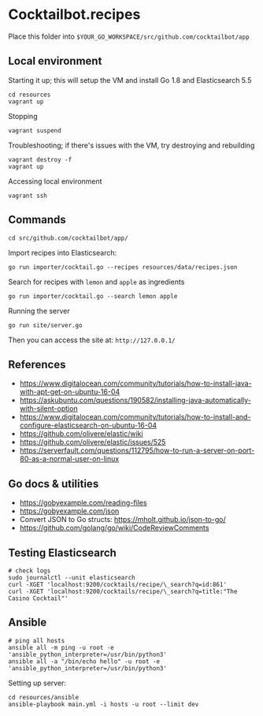 # Cocktailbot.recipes

Place this folder into `$YOUR_GO_WORKSPACE/src/github.com/cocktailbot/app`

## Local environment

Starting it up; this will setup the VM and install Go 1.8 and Elasticsearch 5.5

    cd resources
    vagrant up

Stopping

    vagrant suspend

Troubleshooting; if there's issues with the VM, try destroying and rebuilding

    vagrant destroy -f
    vagrant up

Accessing local environment

    vagrant ssh

## Commands

    cd src/github.com/cocktailbot/app/

Import recipes into Elasticsearch:

    go run importer/cocktail.go --recipes resources/data/recipes.json

Search for recipes with `lemon` and `apple` as ingredients

    go run importer/cocktail.go --search lemon apple

Running the server

    go run site/server.go

Then you can access the site at: `http://127.0.0.1/`


## References

- https://www.digitalocean.com/community/tutorials/how-to-install-java-with-apt-get-on-ubuntu-16-04
- https://askubuntu.com/questions/190582/installing-java-automatically-with-silent-option
- https://www.digitalocean.com/community/tutorials/how-to-install-and-configure-elasticsearch-on-ubuntu-16-04
- https://github.com/olivere/elastic/wiki
- https://github.com/olivere/elastic/issues/525
- https://serverfault.com/questions/112795/how-to-run-a-server-on-port-80-as-a-normal-user-on-linux

## Go docs & utilities

- https://gobyexample.com/reading-files
- https://gobyexample.com/json
- Convert JSON to Go structs: https://mholt.github.io/json-to-go/
- https://github.com/golang/go/wiki/CodeReviewComments

## Testing Elasticsearch

    # check logs
    sudo journalctl --unit elasticsearch
    curl -XGET 'localhost:9200/cocktails/recipe/\_search?q=id:861'
    curl -XGET 'localhost:9200/cocktails/recipe/\_search?q=title:"The Casino Cocktail"'

## Ansible

    # ping all hosts
    ansible all -m ping -u root -e 'ansible_python_interpreter=/usr/bin/python3'
    ansible all -a "/bin/echo hello" -u root -e 'ansible_python_interpreter=/usr/bin/python3'

Setting up server:

    cd resources/ansible
    ansible-playbook main.yml -i hosts -u root --limit dev
